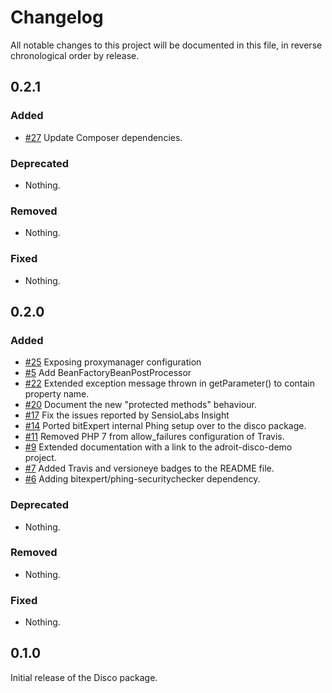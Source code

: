 # Changelog

All notable changes to this project will be documented in this file, in reverse chronological order by release.

## 0.2.1

### Added

-  [#27](https://github.com/bitExpert/disco/issues/27) Update Composer dependencies.

### Deprecated

- Nothing.

### Removed

- Nothing.

### Fixed

- Nothing.

## 0.2.0

### Added

-  [#25](https://github.com/bitExpert/disco/pull/26) Exposing proxymanager configuration
-  [#5](https://github.com/bitExpert/disco/issues/5) Add BeanFactoryBeanPostProcessor
-  [#22](https://github.com/bitExpert/disco/pull/23) Extended exception message thrown in getParameter() to contain property name. 
-  [#20](https://github.com/bitExpert/disco/issues/21) Document the new "protected methods" behaviour. 
-  [#17](https://github.com/bitExpert/disco/issues/18) Fix the issues reported by SensioLabs Insight
-  [#14](https://github.com/bitExpert/disco/pull/14) Ported bitExpert internal Phing setup over to the disco package. 
-  [#11](https://github.com/bitExpert/disco/pull/12) Removed PHP 7 from allow_failures configuration of Travis.
-  [#9](https://github.com/bitExpert/disco/pull/9) Extended documentation with a link to the adroit-disco-demo project. 
-  [#7](https://github.com/bitExpert/disco/pull/7) Added Travis and versioneye badges to the README file.
-  [#6](https://github.com/bitExpert/disco/pull/6) Adding bitexpert/phing-securitychecker dependency.

### Deprecated

- Nothing.

### Removed

- Nothing.

### Fixed

- Nothing.

## 0.1.0

Initial release of the Disco package.
